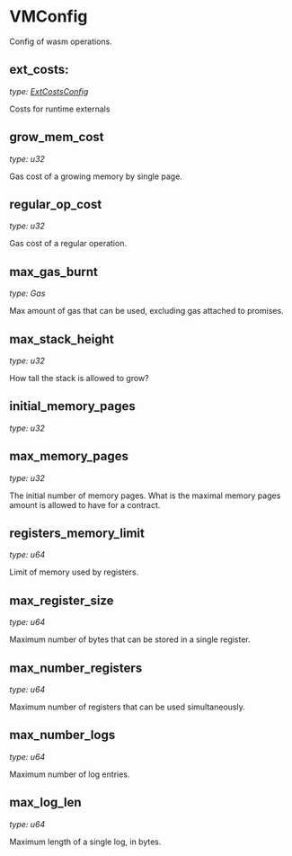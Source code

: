 # VMConfig

Config of wasm operations.

## ext_costs:

_type: [ExtCostsConfig](ExtCostsConfig.md)_

Costs for runtime externals

## grow_mem_cost

_type: u32_

Gas cost of a growing memory by single page.

## regular_op_cost

_type: u32_

Gas cost of a regular operation.

## max_gas_burnt
_type: Gas_

Max amount of gas that can be used, excluding gas attached to promises.

## max_stack_height
_type: u32_

How tall the stack is allowed to grow?

## initial_memory_pages
_type: u32_

## max_memory_pages
_type: u32_

The initial number of memory pages.
What is the maximal memory pages amount is allowed to have for
a contract.

## registers_memory_limit
_type: u64_

Limit of memory used by registers.

## max_register_size
_type: u64_

Maximum number of bytes that can be stored in a single register.

## max_number_registers
_type: u64_

Maximum number of registers that can be used simultaneously.

## max_number_logs
_type: u64_

Maximum number of log entries.

## max_log_len
_type: u64_

Maximum length of a single log, in bytes.

